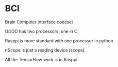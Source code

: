 # BCI
Brain Computer Interface codeset

UDOO has two processors, one in C.

Rasppi is more standard with one processor in python

nScope is just a reading device (scope).

All the TensorFlow work is in Rasppi